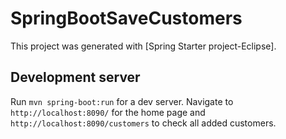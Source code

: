 # SpringBootSaveCustomers

This project was generated with [Spring Starter project-Eclipse].

## Development server

Run `mvn spring-boot:run` for a dev server. Navigate to `http://localhost:8090/` for the home page and `http://localhost:8090/customers` to check all added customers.

